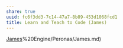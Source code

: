 ```yaml
---
share: true
uuid: fc6f3dd3-7c14-47a7-8b89-453d1068fcd1
title: Learn and Teach to Code (James)
---
```

[James](/undefined)%20Engine/Peronas/James.md)

